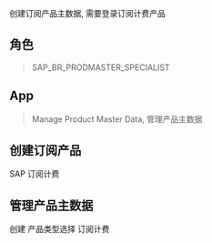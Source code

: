 创建订阅产品主数据, 需要登录订阅计费产品
## 角色
> SAP_BR_PRODMASTER_SPECIALIST
## App
> Manage Product Master Data, 管理产品主数据
## 创建订阅产品
SAP 订阅计费
## 管理产品主数据
创建 产品类型选择 订阅计费